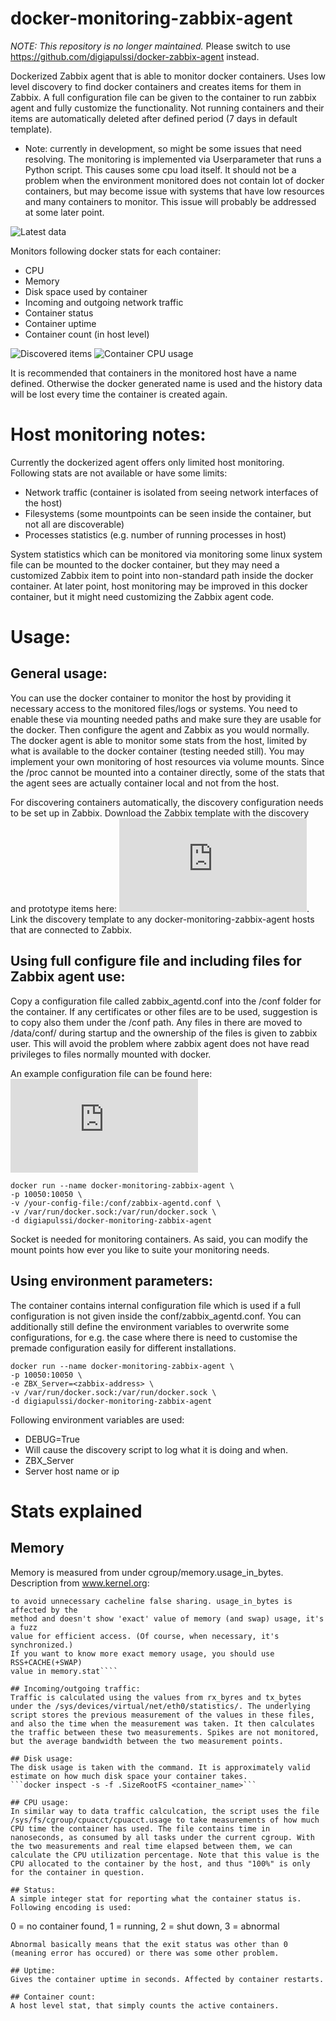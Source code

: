 # docker-monitoring-zabbix-agent

*NOTE: This repository is no longer maintained.*
Please switch to use https://github.com/digiapulssi/docker-zabbix-agent instead.

Dockerized Zabbix agent that is able to monitor docker containers. Uses low level discovery to find docker containers and creates items for them in Zabbix. A full configuration file can be given to the container to run zabbix agent and fully customize the functionality. Not running containers and their items are automatically deleted after defined period (7 days in default template).

* Note: currently in development, so might be some issues that need resolving. The monitoring is implemented via Userparameter that runs a Python script. This causes some cpu load itself. It should not be a problem when the environment monitored does not contain lot of docker containers, but may become issue with systems that have low resources and many containers to monitor. This issue will probably be addressed at some later point.

![Latest data](https://raw.githubusercontent.com/digiapulssi/docker-monitoring-zabbix-agent/master/images/latest-data.png)

Monitors following docker stats for each container:

* CPU
* Memory
* Disk space used by container
* Incoming and outgoing network traffic
* Container status
* Container uptime
* Container count (in host level)

![Discovered items](https://raw.githubusercontent.com/digiapulssi/docker-monitoring-zabbix-agent/master/images/discovered-items.png)
![Container CPU usage](https://raw.githubusercontent.com/digiapulssi/docker-monitoring-zabbix-agent/master/images/cpu-usage.png)

It is recommended that containers in the monitored host have a name defined. Otherwise the docker generated name is used and the history data will be lost every time the container is created again.

# Host monitoring notes: 

Currently the dockerized agent offers only limited host monitoring. Following stats are not available or have some limits:
- Network traffic (container is isolated from seeing network interfaces of the host)
- Filesystems (some mountpoints can be seen inside the container, but not all are discoverable)
- Processes statistics (e.g. number of running processes in host)

System statistics which can be monitored via monitoring some linux system file can be mounted to the docker container, but they may need a customized Zabbix item to point into non-standard path inside the docker container. At later point, host monitoring may be improved in this docker container, but it might need customizing the Zabbix agent code.


# Usage:
## General usage:

You can use the docker container to monitor the host by providing it necessary access to the monitored files/logs or systems. You need to enable these via mounting needed paths and make sure they are usable for the docker. Then configure the agent and Zabbix as you would normally. The docker agent is able to monitor some stats from the host, limited by what is available to the docker container (testing needed still). You may implement your own monitoring of host resources via volume mounts. Since the /proc cannot be mounted into a container directly, some of the stats that the agent sees are actually container local and not from the host.

For discovering containers automatically, the discovery configuration needs to be set up in Zabbix. Download the Zabbix template with the discovery and prototype items here: ![Zabbix Template](https://raw.githubusercontent.com/digiapulssi/docker-monitoring-zabbix-agent/master/zabbix_docker_discovery_template.xml). Link the discovery template to any docker-monitoring-zabbix-agent hosts that are connected to Zabbix. 

## Using full configure file and including files for Zabbix agent use:
Copy a configuration file called zabbix_agentd.conf into the /conf folder for the container. If any certificates or other files are to be used, suggestion is to copy also them under the /conf path. Any files in there are moved to /data/conf/<filepath> during startup and the ownership of the files is given to zabbix user. This will avoid the problem where zabbix agent does not have read privileges to files normally mounted with docker.

An example configuration file can be found here: ![zabbix_agentd.conf](https://raw.githubusercontent.com/digiapulssi/docker-monitoring-zabbix-agent/master/conf/zabbix_agentd.conf)

```
docker run --name docker-monitoring-zabbix-agent \
-p 10050:10050 \
-v /your-config-file:/conf/zabbix-agentd.conf \
-v /var/run/docker.sock:/var/run/docker.sock \
-d digiapulssi/docker-monitoring-zabbix-agent
```

Socket is needed for monitoring containers. As said, you can modify the mount points how ever you like to suite your monitoring needs.

## Using environment parameters:

The container contains internal configuration file which is used if a full configuration is not given inside the conf/zabbix_agentd.conf. You can additionally still define the environment variables to overwrite some configurations, for e.g. the case where there is need to customise the premade configuration easily for different installations.

```
docker run --name docker-monitoring-zabbix-agent \
-p 10050:10050 \
-e ZBX_Server=<zabbix-address> \
-v /var/run/docker.sock:/var/run/docker.sock \
-d digiapulssi/docker-monitoring-zabbix-agent
```

Following environment variables are used:
* DEBUG=True
 * Will cause the discovery script to log what it is doing and when.
* ZBX_Server
 * Server host name or ip


# Stats explained
## Memory
Memory is measured from under cgroup/memory.usage_in_bytes. Description from www.kernel.org:
```For efficiency, as other kernel components, memory cgroup uses some optimization
to avoid unnecessary cacheline false sharing. usage_in_bytes is affected by the
method and doesn't show 'exact' value of memory (and swap) usage, it's a fuzz
value for efficient access. (Of course, when necessary, it's synchronized.)
If you want to know more exact memory usage, you should use RSS+CACHE(+SWAP)
value in memory.stat````

## Incoming/outgoing traffic:
Traffic is calculated using the values from rx_byres and tx_bytes under the /sys/devices/virtual/net/eth0/statistics/. The underlying script stores the previous measurement of the values in these files, and also the time when the measurement was taken. It then calculates the traffic between these two measurements. Spikes are not monitored, but the average bandwidth between the two measurement points. 

## Disk usage:
The disk usage is taken with the command. It is approximately valid estimate on how much disk space your container takes.
```docker inspect -s -f .SizeRootFS <container_name>```

## CPU usage:
In similar way to data traffic calculcation, the script uses the file /sys/fs/cgroup/cpuacct/cpuacct.usage to take measurements of how much CPU time the container has used. The file contains time in nanoseconds, as consumed by all tasks under the current cgroup. With the two measurements and real time elapsed between them, we can calculate the CPU utilization percentage. Note that this value is the CPU allocated to the container by the host, and thus "100%" is only for the container in question.

## Status: 
A simple integer stat for reporting what the container status is. Following encoding is used:
```
0 = no container found, 
1 = running, 
2 = shut down, 
3 = abnormal
```
Abnormal basically means that the exit status was other than 0 (meaning error has occured) or there was some other problem.

## Uptime:
Gives the container uptime in seconds. Affected by container restarts.

## Container count:
A host level stat, that simply counts the active containers. 



